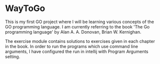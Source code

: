 # WayToGo
This is my first GO project where I will be learning various concepts of the GO programming language. 
I am currently referring to the book 'The Go programming language' by Alan A. A. Donovan, Brian W. Kernighan.

The exercise module contains solutions to exercises given in each chapter in the book.
In order to run the programs which use command line arguments, I have configured the run in intellij with Program Arguments setting.